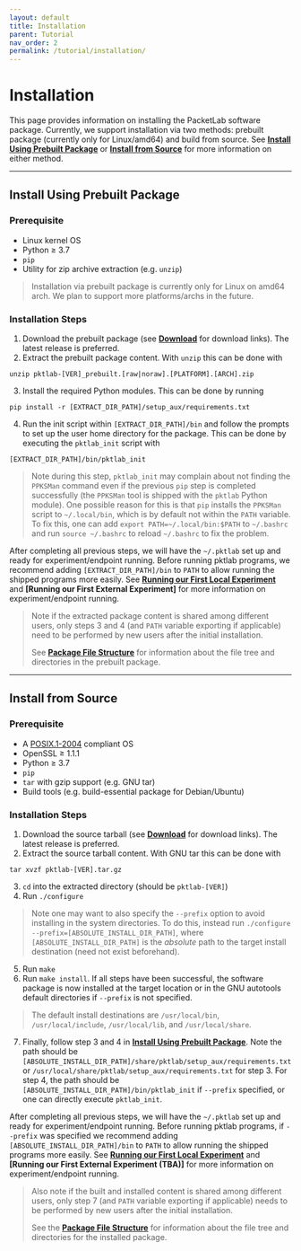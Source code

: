 ```yaml
---
layout: default
title: Installation
parent: Tutorial
nav_order: 2
permalink: /tutorial/installation/
---
```


# Installation
This page provides information on installing the PacketLab software package. Currently, we support installation via two methods: prebuilt package (currently only for Linux/amd64) and build from source. See **[Install Using Prebuilt Package](#install-using-prebuilt-package)** or **[Install from Source](#install-from-source)** for more information on either method.

---
## Install Using Prebuilt Package
### Prerequisite
- Linux kernel OS
- Python ≥ 3.7
- `pip`
- Utility for zip archive extraction (e.g. `unzip`)
> Installation via prebuilt package is currently only for Linux on amd64 arch. We plan to support more platforms/archs in the future.

### Installation Steps
1. Download the prebuilt package (see **[Download](/download/)** for download links). The latest release is preferred.
2. Extract the prebuilt package content. With `unzip` this can be done with
```
unzip pktlab-[VER]_prebuilt.[raw|noraw].[PLATFORM].[ARCH].zip
```
3. Install the required Python modules. This can be done by running
```
pip install -r [EXTRACT_DIR_PATH]/setup_aux/requirements.txt
```
4. Run the init script within `[EXTRACT_DIR_PATH]/bin` and follow the prompts to set up the user home directory for the package. This can be done by executing the `pktlab_init` script with
```
[EXTRACT_DIR_PATH]/bin/pktlab_init
```
> Note during this step, `pktlab_init` may complain about not finding the `PPKSMan` command even if the previous `pip` step is completed successfully (the `PPKSMan` tool is shipped with the `pktlab` Python module). One possible reason for this is that `pip` installs the `PPKSMan` script to `~/.local/bin`, which is by default not within the `PATH` variable. To fix this, one can add `export PATH=~/.local/bin:$PATH` to `~/.bashrc` and run `source ~/.bashrc` to reload `~/.bashrc` to fix the problem.

After completing all previous steps, we will have the `~/.pktlab` set up and ready for experiment/endpoint running. Before running pktlab programs, we recommend adding `[EXTRACT_DIR_PATH]/bin` to `PATH` to allow running the shipped programs more easily. See **[Running our First Local Experiment](/tutorial/first_run_local)** and **[Running our First External Experiment]** for more information on experiment/endpoint running.
> Note if the extracted package content is shared among different users, only steps 3 and 4 (and `PATH` variable exporting if applicable) need to be performed by new users after the initial installation.
>
> See **[Package File Structure](/tutorial/package_file_structure)** for information about the file tree and directories in the prebuilt package.

---
## Install from Source
### Prerequisite
- A [POSIX.1-2004](https://pubs.opengroup.org/onlinepubs/009695399/nfindex.html) compliant OS
- OpenSSL ≥ 1.1.1
- Python ≥ 3.7
- `pip`
- `tar` with gzip support (e.g. GNU tar)
- Build tools (e.g. build-essential package for Debian/Ubuntu)

### Installation Steps
1. Download the source tarball (see **[Download](/download)** for download links). The latest release is preferred.
2. Extract the source tarball content. With GNU tar this can be done with
```
tar xvzf pktlab-[VER].tar.gz
```
3. `cd` into the extracted directory (should be `pktlab-[VER]`)
4. Run `./configure`
> Note one may want to also specify the `--prefix` option to avoid installing in the system directories. To do this, instead run `./configure --prefix=[ABSOLUTE_INSTALL_DIR_PATH]`, where `[ABSOLUTE_INSTALL_DIR_PATH]` is the *absolute* path to the target install destination (need not exist beforehand).
5. Run `make`
6. Run `make install`. If all steps have been successful, the software package is now installed at the target location or in the GNU autotools default directories if `--prefix` is not specified.
> The default install destinations are `/usr/local/bin`, `/usr/local/include`, `/usr/local/lib`, and `/usr/local/share`.
7. Finally, follow step 3 and 4 in **[Install Using Prebuilt Package](#install-using-prebuilt-package)**. Note the path should be `[ABSOLUTE_INSTALL_DIR_PATH]/share/pktlab/setup_aux/requirements.txt` or `/usr/local/share/pktlab/setup_aux/requirements.txt` for step 3. For step 4, the path should be `[ABSOLUTE_INSTALL_DIR_PATH]/bin/pktlab_init` if `--prefix` specified, or one can directly execute `pktlab_init`.

After completing all previous steps, we will have the `~/.pktlab` set up and ready for experiment/endpoint running. Before running pktlab programs, if `--prefix` was specified we recommend adding `[ABSOLUTE_INSTALL_DIR_PATH]/bin` to `PATH` to allow running the shipped programs more easily. See **[Running our First Local Experiment](/tutorial/first_run_local)** and **[Running our First External Experiment (TBA)]** for more information on experiment/endpoint running.
> Also note if the built and installed content is shared among different users, only step 7 (and `PATH` variable exporting if applicable) needs to be performed by new users after the initial installation.
>
> See the **[Package File Structure](/tutorial/package_file_structure)** for information about the file tree and directories for the installed package.